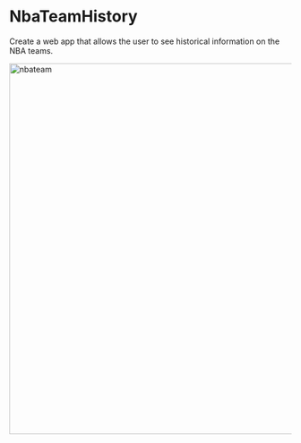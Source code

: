 # NbaTeamHistory
Create a web app that allows the user to see historical information on the NBA teams.




<img width="663" alt="nbateam" src="https://user-images.githubusercontent.com/44309692/87628986-171e2380-c700-11ea-9055-5ff73cb03792.png">

